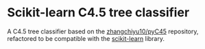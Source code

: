 # Scikit-learn C4.5 tree classifier
A C4.5 tree classifier based on the [zhangchiyu10/pyC45](https://github.com/zhangchiyu10/pyC45) repository, refactored to be compatible with the [scikit-learn](https://scikit-learn.org/stable/index.html) library.
